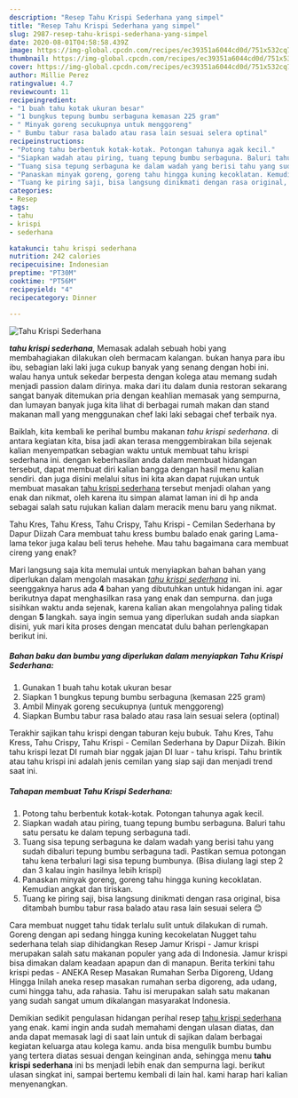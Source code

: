 ```yaml
---
description: "Resep Tahu Krispi Sederhana yang simpel"
title: "Resep Tahu Krispi Sederhana yang simpel"
slug: 2987-resep-tahu-krispi-sederhana-yang-simpel
date: 2020-08-01T04:58:58.439Z
image: https://img-global.cpcdn.com/recipes/ec39351a6044cd0d/751x532cq70/tahu-krispi-sederhana-foto-resep-utama.jpg
thumbnail: https://img-global.cpcdn.com/recipes/ec39351a6044cd0d/751x532cq70/tahu-krispi-sederhana-foto-resep-utama.jpg
cover: https://img-global.cpcdn.com/recipes/ec39351a6044cd0d/751x532cq70/tahu-krispi-sederhana-foto-resep-utama.jpg
author: Millie Perez
ratingvalue: 4.7
reviewcount: 11
recipeingredient:
- "1 buah tahu kotak ukuran besar"
- "1 bungkus tepung bumbu serbaguna kemasan 225 gram"
- " Minyak goreng secukupnya untuk menggoreng"
- " Bumbu tabur rasa balado atau rasa lain sesuai selera optinal"
recipeinstructions:
- "Potong tahu berbentuk kotak-kotak. Potongan tahunya agak kecil."
- "Siapkan wadah atau piring, tuang tepung bumbu serbaguna. Baluri tahu satu persatu ke dalam tepung serbaguna tadi."
- "Tuang sisa tepung serbaguna ke dalam wadah yang berisi tahu yang sudah dibaluri tepung bumbu serbaguna tadi. Pastikan semua potongan tahu kena terbaluri lagi sisa tepung bumbunya. (Bisa diulang lagi step 2 dan 3 kalau ingin hasilnya lebih krispi)"
- "Panaskan minyak goreng, goreng tahu hingga kuning kecoklatan. Kemudian angkat dan tiriskan."
- "Tuang ke piring saji, bisa langsung dinikmati dengan rasa original, bisa ditambah bumbu tabur rasa balado atau rasa lain sesuai selera 😊"
categories:
- Resep
tags:
- tahu
- krispi
- sederhana

katakunci: tahu krispi sederhana 
nutrition: 242 calories
recipecuisine: Indonesian
preptime: "PT30M"
cooktime: "PT56M"
recipeyield: "4"
recipecategory: Dinner

---
```



![Tahu Krispi Sederhana](https://img-global.cpcdn.com/recipes/ec39351a6044cd0d/751x532cq70/tahu-krispi-sederhana-foto-resep-utama.jpg)

<b><i>tahu krispi sederhana</i></b>, Memasak adalah sebuah hobi yang membahagiakan dilakukan oleh bermacam kalangan. bukan hanya para ibu ibu, sebagian laki laki juga cukup banyak yang senang dengan hobi ini. walau hanya untuk sekedar berpesta dengan kolega atau memang sudah menjadi passion dalam dirinya. maka dari itu dalam dunia restoran sekarang sangat banyak ditemukan pria dengan keahlian memasak yang sempurna, dan lumayan banyak juga kita lihat di berbagai rumah makan dan stand makanan mall yang menggunakan chef laki laki sebagai chef terbaik nya.

Baiklah, kita kembali ke perihal bumbu makanan <i>tahu krispi sederhana</i>. di antara kegiatan kita, bisa jadi akan terasa menggembirakan bila sejenak kalian menyempatkan sebagian waktu untuk membuat tahu krispi sederhana ini. dengan keberhasilan anda dalam membuat hidangan tersebut, dapat membuat diri kalian bangga dengan hasil menu kalian sendiri. dan juga disini melalui situs ini kita akan dapat rujukan untuk membuat masakan <u>tahu krispi sederhana</u> tersebut menjadi olahan yang enak dan nikmat, oleh karena itu simpan alamat laman ini di hp anda sebagai salah satu rujukan kalian dalam meracik menu baru yang nikmat.

Tahu Kres, Tahu Kress, Tahu Crispy, Tahu Krispi - Cemilan Sederhana by Dapur Diizah Cara membuat tahu kress bumbu balado enak garing Lama-lama tekor juga kalau beli terus hehehe. Mau tahu bagaimana cara membuat cireng yang enak?


Mari langsung saja kita memulai untuk menyiapkan bahan bahan yang diperlukan dalam mengolah masakan <u><i>tahu krispi sederhana</i></u> ini. seenggaknya harus ada <b>4</b> bahan yang dibutuhkan untuk hidangan ini. agar berikutnya dapat menghasilkan rasa yang enak dan sempurna. dan juga sisihkan waktu anda sejenak, karena kalian akan mengolahnya paling tidak dengan <b>5</b> langkah. saya ingin semua yang diperlukan sudah anda siapkan disini, yuk mari kita proses dengan mencatat dulu bahan perlengkapan berikut ini.

<!--inarticleads1-->

##### Bahan baku dan bumbu yang diperlukan dalam menyiapkan Tahu Krispi Sederhana:

1. Gunakan 1 buah tahu kotak ukuran besar
1. Siapkan 1 bungkus tepung bumbu serbaguna (kemasan 225 gram)
1. Ambil  Minyak goreng secukupnya (untuk menggoreng)
1. Siapkan  Bumbu tabur rasa balado atau rasa lain sesuai selera (optinal)


Terakhir sajikan tahu krispi dengan taburan keju bubuk. Tahu Kres, Tahu Kress, Tahu Crispy, Tahu Krispi - Cemilan Sederhana by Dapur Diizah. Bikin tahu krispi lezat DI rumah biar nggak jajan DI luar - tahu krispi. Tahu brintik atau tahu krispi ini adalah jenis cemilan yang siap saji dan menjadi trend saat ini. 

<!--inarticleads2-->

##### Tahapan membuat Tahu Krispi Sederhana:

1. Potong tahu berbentuk kotak-kotak. Potongan tahunya agak kecil.
1. Siapkan wadah atau piring, tuang tepung bumbu serbaguna. Baluri tahu satu persatu ke dalam tepung serbaguna tadi.
1. Tuang sisa tepung serbaguna ke dalam wadah yang berisi tahu yang sudah dibaluri tepung bumbu serbaguna tadi. Pastikan semua potongan tahu kena terbaluri lagi sisa tepung bumbunya. (Bisa diulang lagi step 2 dan 3 kalau ingin hasilnya lebih krispi)
1. Panaskan minyak goreng, goreng tahu hingga kuning kecoklatan. Kemudian angkat dan tiriskan.
1. Tuang ke piring saji, bisa langsung dinikmati dengan rasa original, bisa ditambah bumbu tabur rasa balado atau rasa lain sesuai selera 😊


Cara membuat nugget tahu tidak terlalu sulit untuk dilakukan di rumah. Goreng dengan api sedang hingga kuning kecokelatan Nugget tahu sederhana telah siap dihidangkan Resep Jamur Krispi - Jamur krispi merupakan salah satu makanan populer yang ada di Indonesia. Jamur krispi bisa dimakan dalam keadaan apapun dan di manapun. Berita terkini tahu krispi pedas - ANEKA Resep Masakan Rumahan Serba Digoreng, Udang Hingga Inilah aneka resep masakan rumahan serba digoreng, ada udang, cumi hingga tahu, ada rahasia. Tahu isi merupakan salah satu makanan yang sudah sangat umum dikalangan masyarakat Indonesia. 

Demikian sedikit pengulasan hidangan perihal resep <u>tahu krispi sederhana</u> yang enak. kami ingin anda sudah memahami dengan ulasan diatas, dan anda dapat memasak lagi di saat lain untuk di sajikan dalam berbagai kegiatan keluarga atau kolega kamu. anda bisa mengulik bumbu bumbu yang tertera diatas sesuai dengan keinginan anda, sehingga menu <b>tahu krispi sederhana</b> ini bs menjadi lebih enak dan sempurna lagi. berikut ulasan singkat ini, sampai bertemu kembali di lain hal. kami harap hari kalian menyenangkan.

